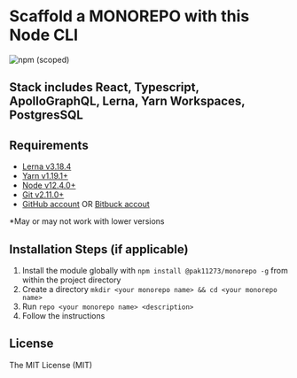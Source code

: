 # Scaffold a MONOREPO with this Node CLI

![npm (scoped)](https://img.shields.io/npm/v/@pak11273/monorepo)

## Stack includes React, Typescript, ApolloGraphQL, Lerna, Yarn Workspaces, PostgresSQL

## Requirements

- [Lerna v3.18.4](https://lerna.js.org/)
- [Yarn v1.19.1+](https://classic.yarnpkg.com/en/docs/install#windows-stable)
- [Node v12.4.0+](http://nodejs.org/)
- [Git v2.11.0+](https://git-scm.com/)
- [GitHub account](https://github.com/) OR [Bitbuck accout](https://bitbucket.org)

\*May or may not work with lower versions

## Installation Steps (if applicable)

1. Install the module globally with `npm install @pak11273/monorepo -g` from within the project directory
2. Create a directory `mkdir <your monorepo name> && cd <your monorepo name>`
3. Run `repo <your monorepo name> <description>`
4. Follow the instructions

## License

The MIT License (MIT)
